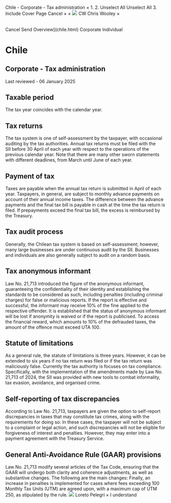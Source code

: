 Chile - Corporate - Tax administration
×
1.
2.
Unselect All
Unselect All
3.
Include Cover Page
Cancel
×
×
![](-/media/world-wide-tax-summaries/attachments/global---chris-wooley.ashx%3Frev=ac5e5f3223b34096b1afc2a6009c7320&revision=ac5e5f32-23b3-4096-b1af-c2a6009c7320&hash=859B7ADC84DC2CBEC9760E9E6EE7DE6D0A8BFCDF)
CW
Chris Wooley
×
######
Cancel
Send
Overview](chile.html)
Corporate
Individual
# Chile
## Corporate - Tax administration
Last reviewed - 06 January 2025
## Taxable period
The tax year coincides with the calendar year.
## Tax returns
The tax system is one of self-assessment by the taxpayer, with occasional auditing by the tax authorities. Annual tax returns must be filed with the SII before 30 April of each year with respect to the operations of the previous calendar year.
Note that there are many other sworn statements with different deadlines, from March until June of each year.
## Payment of tax
Taxes are payable when the annual tax return is submitted in April of each year. Taxpayers, in general, are subject to monthly advance payments on account of their annual income taxes. The difference between the advance payments and the final tax bill is payable in cash at the time the tax return is filed. If prepayments exceed the final tax bill, the excess is reimbursed by the Treasury.
## Tax audit process
Generally, the Chilean tax system is based on self-assessment; however, many large businesses are under continuous audit by the SII. Businesses and individuals are also generally subject to audit on a random basis.
## Tax anonymous informant
Law No. 21,713 introduced the figure of the anonymous informant, guaranteeing the confidentiality of their identity and establishing the standards to be considered as such, including penalties (including criminal charges) for false or malicious reports. If the report is effective and successful, the informant may receive 10% of the fine applied to the respective offender.
It is established that the status of anonymous informant will be lost if anonymity is waived or if the report is publicised.
To access the financial reward, which amounts to 10% of the defrauded taxes, the amount of the offence must exceed UTA 100.
## Statute of limitations
As a general rule, the statute of limitations is three years. However, it can be extended to six years if no tax return was filed or if the tax return was maliciously false.
Currently the tax authority is focuses on tax compliance. Specifically, with the implementation of the amendments made by Law No. 21,713 of 2024, the SII was provided with new tools to combat informality, tax evasion, avoidance, and organised crime.
## Self-reporting of tax discrepancies
According to Law No. 21,713, taxpayers are given the option to self-report discrepancies in taxes that may constitute tax crimes, along with the requirements for doing so:
In these cases, the taxpayer will not be subject to a complaint or legal action, and such discrepancies will not be eligible for forgiveness of interest and penalties. However, they may enter into a payment agreement with the Treasury Service.
## General Anti-Avoidance Rule (GAAR) provisions
Law No. 21,713 modify several articles of the Tax Code, ensuring that the GAAR will undergo both clarity and coherence adjustments, as well as substantive changes. The following are the main changes:
Finally, an increase in penalties is implemented for cases where fees exceeding 100 Monthly Tax Units (UTM) are agreed upon, with a maximum cap of UTM 250, as stipulated by the rule.
![](-/media/world-wide-tax-summaries/attachments/chile---loreto-pelegri.ashx%3Frev=7a15bd9f3ed14f6698198c66436a0091&revision=7a15bd9f-3ed1-4f66-9819-8c66436a0091&hash=47A76D7AA1C8C38690622B4E266F2F3E2DD78F37)
Loreto Pelegrí
×
I understand